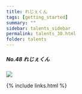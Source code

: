 ```yaml
---
title: れじぇくん
tags: [getting_started]
summary: ""
sidebar: talents_sidebar
permalink: talents_30.html
folder: talents
---
```



##### No.48 れじぇくん

![](https://yt3.ggpht.com/ytc/AKedOLTbCtN02EVfFE-YogZWgxCbRLhByR3LD-ACoef0xg=s176-c-k-c0x00ffffff-no-rj)






{% include links.html %}
